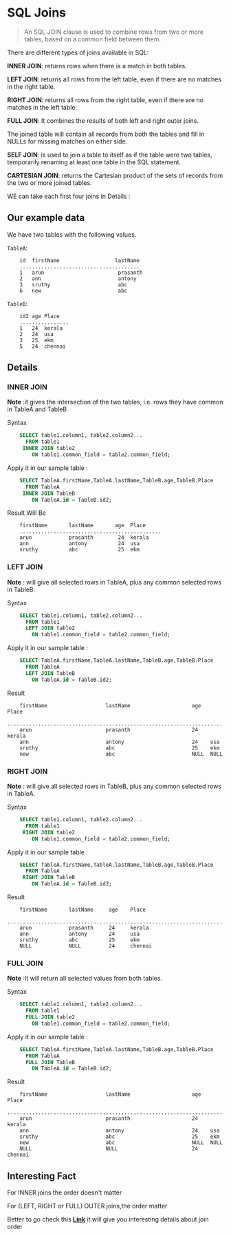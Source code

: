 # SQL Joins

> An SQL JOIN clause is used to combine rows from two or more tables,
> based on a common field between them.

There are different types of joins available in SQL:

**INNER JOIN**: returns rows when there is a match in both tables.

**LEFT JOIN**: returns all rows from the left table, even if there are no matches in the right table.

**RIGHT JOIN**: returns all rows from the right table, even if there are no matches in the left table.

**FULL JOIN**: It combines the results of both left and right outer joins.

The joined table will contain all records from both the tables and fill in NULLs for missing matches on either side.

**SELF JOIN**: is used to join a table to itself as if the table were two tables, temporarily renaming at least one table in the SQL statement.

**CARTESIAN JOIN**: returns the Cartesian product of the sets of records from the two or more joined tables.

WE can take each first four joins in Details :

## Our example data

We have two tables with the following values.

`TableA`:

```text
    id	firstName			       lastName
    .......................................
    1	arun                     	prasanth
    2	ann                      	antony
    3	sruthy                   	abc
    6	new                      	abc
```

`TableB`:

```text
    id2	age	Place
    ................
    1	24	kerala
    2	24	usa
    3	25	ekm
    5	24	chennai
```

## Details

### INNER JOIN

**Note** :it gives the intersection of the two tables, i.e. rows they have common in TableA and TableB

Syntax

```sql
    SELECT table1.column1, table2.column2...
      FROM table1
     INNER JOIN table2
        ON table1.common_field = table2.common_field;
```

Apply it in our sample table :

```sql
    SELECT TableA.firstName,TableA.lastName,TableB.age,TableB.Place
      FROM TableA
     INNER JOIN TableB
        ON TableA.id = TableB.id2;
```

Result Will Be

```text
    firstName	    lastName	   age	Place
    ..............................................
    arun            prasanth        24	kerala
    ann             antony          24	usa
    sruthy          abc             25	ekm
```

### LEFT JOIN

**Note** : will give all selected rows in TableA, plus any common selected rows in TableB.

Syntax

```sql
    SELECT table1.column1, table2.column2...
      FROM table1
      LEFT JOIN table2
        ON table1.common_field = table2.common_field;
```

Apply it in our sample table :

```sql
    SELECT TableA.firstName,TableA.lastName,TableB.age,TableB.Place
      FROM TableA
      LEFT JOIN TableB
        ON TableA.id = TableB.id2;
```

Result

```text
    firstName			        lastName			        age	  Place
    ...............................................................................
    arun                     	prasanth                 	24	  kerala
    ann                      	antony                   	24	  usa
    sruthy                   	abc                      	25	  ekm
    new                      	abc                      	NULL  NULL
```

### RIGHT JOIN

**Note** : will give all selected rows in TableB, plus any common selected rows in TableA.

Syntax

```sql
    SELECT table1.column1, table2.column2...
      FROM table1
     RIGHT JOIN table2
        ON table1.common_field = table2.common_field;
```

Apply it in our sample table :

```sql
    SELECT TableA.firstName,TableA.lastName,TableB.age,TableB.Place
      FROM TableA
     RIGHT JOIN TableB
        ON TableA.id = TableB.id2;
```

Result

```text
    firstName       lastName     age    Place
    ...............................................................................
    arun            prasanth     24     kerala
    ann             antony       24     usa
    sruthy          abc          25     ekm
    NULL            NULL         24     chennai
```

### FULL JOIN

**Note** :It will return all selected values from both tables.

Syntax

```sql
    SELECT table1.column1, table2.column2...
      FROM table1
      FULL JOIN table2
        ON table1.common_field = table2.common_field;
```

Apply it in our sample table :

```sql
    SELECT TableA.firstName,TableA.lastName,TableB.age,TableB.Place
      FROM TableA
      FULL JOIN TableB
        ON TableA.id = TableB.id2;
```

Result

```text
    firstName			        lastName			        age	   Place
    ...............................................................................
    arun                     	prasanth                 	24	  kerala
    ann                      	antony                   	24	  usa
    sruthy                   	abc                      	25	  ekm
    new                      	abc                      	NULL  NULL
    NULL				        NULL				        24	  chennai
```

## Interesting Fact

For INNER joins the order doesn't matter

For (LEFT, RIGHT or FULL) OUTER joins,the order matter

Better to go check this **[Link][1]** it will give you interesting details about join order

[1]: https://stackoverflow.com/questions/9614922/does-the-join-order-matter-in-sql
